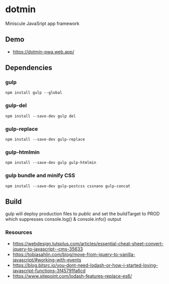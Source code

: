 # dotmin
Miniscule JavaSript app framework

## Demo
 - https://dotmin-pwa.web.app/
 
## Dependencies
### gulp
`npm install gulp --global`
### gulp-del
`npm install --save-dev gulp del`
### gulp-replace
`npm install --save-dev gulp-replace`
### gulp-htmlmin
`npm install --save-dev gulp gulp-htmlmin`
### gulp bundle and minify CSS
`npm install --save-dev gulp-postcss cssnano gulp-concat`

## Build
gulp will deploy production files to *public* and set the buildTarget to PROD which suppresses console.log() & console.info() output

### Resources
- https://webdesign.tutsplus.com/articles/essential-cheat-sheet-convert-jquery-to-javascript--cms-35633
- https://tobiasahlin.com/blog/move-from-jquery-to-vanilla-javascript/#working-with-events
- https://blog.bitsrc.io/you-dont-need-lodash-or-how-i-started-loving-javascript-functions-3f45791fa6cd
- https://www.sitepoint.com/lodash-features-replace-es6/
